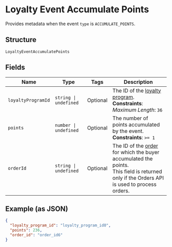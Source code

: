 
# Loyalty Event Accumulate Points

Provides metadata when the event `type` is `ACCUMULATE_POINTS`.

## Structure

`LoyaltyEventAccumulatePoints`

## Fields

| Name | Type | Tags | Description |
|  --- | --- | --- | --- |
| `loyaltyProgramId` | `string \| undefined` | Optional | The ID of the [loyalty program](/doc/models/loyalty-program.md).<br>**Constraints**: *Maximum Length*: `36` |
| `points` | `number \| undefined` | Optional | The number of points accumulated by the event.<br>**Constraints**: `>= 1` |
| `orderId` | `string \| undefined` | Optional | The ID of the [order](/doc/models/order.md) for which the buyer accumulated the points.<br>This field is returned only if the Orders API is used to process orders. |

## Example (as JSON)

```json
{
  "loyalty_program_id": "loyalty_program_id0",
  "points": 236,
  "order_id": "order_id6"
}
```

